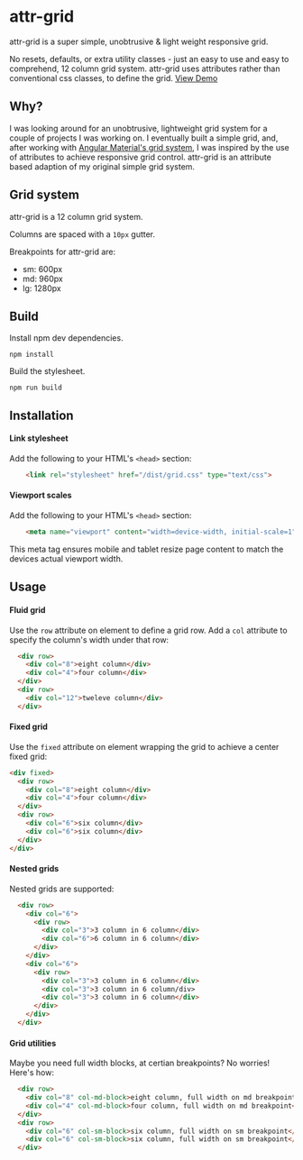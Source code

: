 # attr-grid

attr-grid is a super simple, unobtrusive & light weight responsive grid.

No resets, defaults, or extra utility classes - just an easy to use and easy to comprehend, 12 column grid system. attr-grid uses attributes rather than conventional css classes, to define the grid.
[View Demo](https://rawgit.com/mooce/attr-grid/master/index.html)

## Why?

I was looking around for an unobtrusive, lightweight grid system for a couple of projects I was working on. I eventually built a simple grid, and, after working with [Angular Material's grid system](https://material.angularjs.org/latest/layout/introduction), I was inspired by the use of attributes to achieve responsive grid  control. attr-grid is an attribute based adaption of my original simple grid system.

## Grid system

attr-grid is a 12 column grid system. 

Columns are spaced with a `10px` gutter.

Breakpoints for attr-grid are:

- sm: 600px
- md: 960px
- lg: 1280px

## Build

Install npm dev dependencies.

```
npm install
```

Build the stylesheet.
```
npm run build
```

## Installation

#### Link stylesheet

Add the following to your HTML's `<head>` section:

```html
    <link rel="stylesheet" href="/dist/grid.css" type="text/css">
```

#### Viewport scales

Add the following to your HTML's `<head>` section:

```html
    <meta name="viewport" content="width=device-width, initial-scale=1">   
```

This meta tag ensures mobile and tablet resize page content to match the devices actual viewport width.

## Usage

#### Fluid grid

Use the `row` attribute on element to define a grid row. Add a `col` attribute to specify the column's width under that row:

```html
  <div row>
    <div col="8">eight column</div>
    <div col="4">four column</div>
  </div>
  <div row>
    <div col="12">tweleve column</div>
  </div>
```

#### Fixed grid

Use the `fixed` attribute on element wrapping the grid to achieve a center fixed grid:

```html
<div fixed>
  <div row>
    <div col="8">eight column</div>
    <div col="4">four column</div>
  </div>
  <div row>
    <div col="6">six column</div>
    <div col="6">six column</div>
  </div>
</div>
```

#### Nested grids

Nested grids are supported:

```html
  <div row>
    <div col="6">
      <div row>
        <div col="3">3 column in 6 column</div>
        <div col="6">6 column in 6 column</div>
      </div>
    </div>
    <div col="6">
      <div row>
        <div col="3">3 column in 6 column</div>
        <div col="3">3 column in 6 column/div>
        <div col="3">3 column in 6 column</div>
      </div>
    </div>
  </div>
```

#### Grid utilities

Maybe you need full width blocks, at certian breakpoints? No worries! Here's how:

```html
  <div row>
    <div col="8" col-md-block>eight column, full width on md breakpoint</div>
    <div col="4" col-md-block>four column, full width on md breakpoint</div>
  </div>
  <div row>
    <div col="6" col-sm-block>six column, full width on sm breakpoint</div>
    <div col="6" col-sm-block>six column, full width on sm breakpoint</div>
  </div>
```
